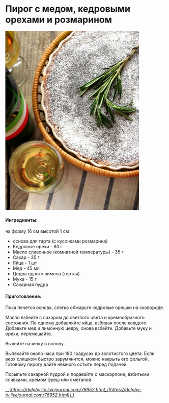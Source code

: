 # Пирог с медом, кедровыми орехами и розмарином

![](../../pics/144049_original.jpg)

#### Ингредиенты:

на форму 16 см высотой 1 см

* основа для тарта \(с кусочками розмарина\)
* Кедровые орехи - 80 г 
* Масло сливочное \(комнатной температуры\) - 35 г
* Сахар - 35 г
* Яйца - 1 шт
* Мед - 45 мл
* Цедра одного лимона \(тертая\)
* Мука - 15 г
* Сахарная пудра

#### Приготовление:

Пока печется основа, слегка обжарьте кедровые орешки на сковороде.

Масло взбейте с сахаром до светлого цвета и кремообразного состояния. По одному добавляйте яйца, взбивая после каждого. Добавьте мед и лимонную цедру, снова взбейте. Добавьте муку и орехи, перемешайте.

Вылейте начинку в основу.

Выпекайте около часа при 180 градусах до золотистого цвета. Если верх слишком быстро зарумянится, можно накрыть его фольгой. Готовому пирогу дайте немного остыть перед подачей. 

Посыпьте сахарной пудрой и подавайте с маскарпоне, взбитыми сливками, кремом фреш или сметаной.

\_\_[_https://dolphy-tv.livejournal.com/76952.html_](https://dolphy-tv.livejournal.com/76952.html)\_\_


